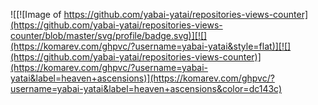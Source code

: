 ![[![Image of https://github.com/yabai-yatai/repositories-views-counter](https://github.com/yabai-yatai/repositories-views-counter/blob/master/svg/profile/badge.svg)][![](https://komarev.com/ghpvc/?username=yabai-yatai&style=flat)][![](https://github.com/yabai-yatai/repositories-views-counter)](https://komarev.com/ghpvc/?username=yabai-yatai&label=heaven+ascensions)](https://komarev.com/ghpvc/?username=yabai-yatai&label=heaven+ascensions&color=dc143c)
